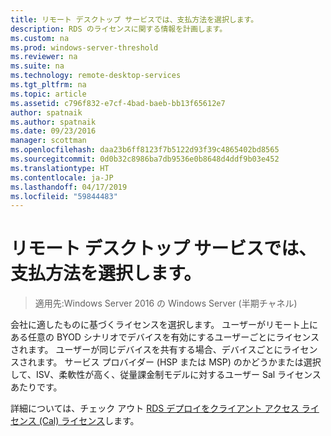 ```yaml
---
title: リモート デスクトップ サービスでは、支払方法を選択します。
description: RDS のライセンスに関する情報を計画します。
ms.custom: na
ms.prod: windows-server-threshold
ms.reviewer: na
ms.suite: na
ms.technology: remote-desktop-services
ms.tgt_pltfrm: na
ms.topic: article
ms.assetid: c796f832-e7cf-4bad-baeb-bb13f65612e7
author: spatnaik
ms.author: spatnaik
ms.date: 09/23/2016
manager: scottman
ms.openlocfilehash: daa23b6ff8123f7b5122d93f39c4865402bd8565
ms.sourcegitcommit: 0d0b32c8986ba7db9536e0b8648d4ddf9b03e452
ms.translationtype: HT
ms.contentlocale: ja-JP
ms.lasthandoff: 04/17/2019
ms.locfileid: "59844483"
---
```

# <a name="remote-desktop-services---choose-how-you-pay"></a>リモート デスクトップ サービスでは、支払方法を選択します。

>適用先:Windows Server 2016 の Windows Server (半期チャネル)

会社に適したものに基づくライセンスを選択します。 ユーザーがリモート上にある任意の BYOD シナリオでデバイスを有効にするユーザーごとにライセンスされます。 ユーザーが同じデバイスを共有する場合、デバイスごとにライセンスされます。 サービス プロバイダー (HSP または MSP) のかどうかまたは選択して、ISV、柔軟性が高く、従量課金制モデルに対するユーザー Sal ライセンスあたりです。

詳細については、チェック アウト [RDS デプロイをクライアント アクセス ライセンス (Cal) ライセンス](rds-client-access-license.md)します。
